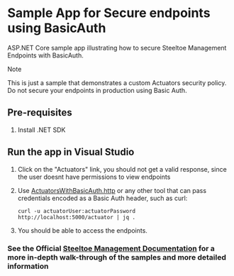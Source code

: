 ﻿# Sample App for Secure endpoints using BasicAuth

ASP.NET Core sample app illustrating how to secure Steeltoe Management Endpoints with BasicAuth.  

> [!NOTE]
> This is just a sample that demonstrates a custom Actuators security policy.
> Do not secure your endpoints in production using Basic Auth.  

## Pre-requisites

1. Install .NET SDK

## Run the app in Visual Studio

1. Click on the "Actuators" link, you should not get a valid response, since the user doesnt have permissions to view endpoints

2. Use [ActuatorsWithBasicAuth.http](./ActuatorsWithBasicAuth.http) or any other tool  that can pass credentials encoded as a Basic Auth header, such as curl:

    ```shell
    curl -u actuatorUser:actuatorPassword http://localhost:5000/actuator | jq .
    ```

3. You should be able to access the endpoints. 

### See the Official [Steeltoe Management Documentation](https://steeltoe.io/docs/v3/management/) for a more in-depth walk-through of the samples and more detailed information
